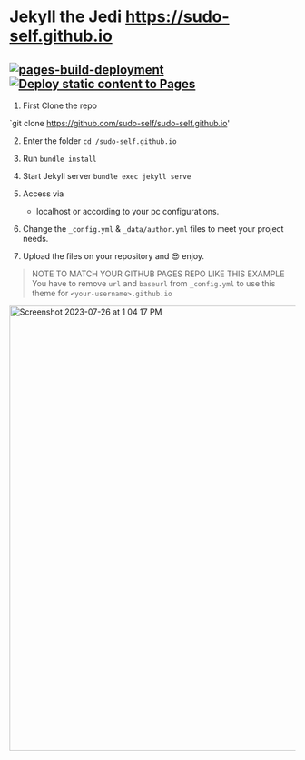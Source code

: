 # Jekyll the Jedi https://sudo-self.github.io
## [![pages-build-deployment](https://github.com/sudo-self/sudo-self.github.io/actions/workflows/pages/pages-build-deployment/badge.svg)](https://github.com/sudo-self/sudo-self.github.io/actions/workflows/pages/pages-build-deployment) [![Deploy static content to Pages](https://github.com/sudo-self/sudo-self.github.io/actions/workflows/static.yml/badge.svg)](https://github.com/sudo-self/sudo-self.github.io/actions/workflows/static.yml)



1. First Clone the repo

`git clone https://github.com/sudo-self/sudo-self.github.io'

2. Enter the folder
   `cd /sudo-self.github.io`
3. Run
   `bundle install`
4. Start Jekyll server
   `bundle exec jekyll serve`
5. Access via
   - localhost or according to your pc configurations.
6. Change the `_config.yml` & `_data/author.yml` files to meet your project needs.
   
7. Upload the files on your repository and :sunglasses: enjoy.

> NOTE TO MATCH YOUR GITHUB PAGES REPO LIKE THIS EXAMPLE
> You have to remove `url` and `baseurl` from `_config.yml` to use this theme for `<your-username>.github.io`

<img width="783" alt="Screenshot 2023-07-26 at 1 04 17 PM" src="https://github.com/sudo-self/sudo-self.github.io/assets/119916323/d68ab0e3-c4a9-41ea-bc85-068c99a39285">
